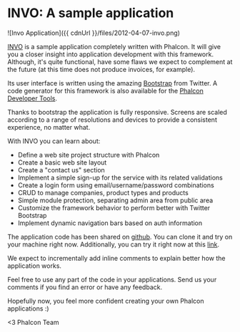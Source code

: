INVO: A sample application
==========================

![Invo Application]({{ cdnUrl }}/files/2012-04-07-invo.png)

[INVO](https://github.com/phalcon/invo) is a sample application completely 
written with Phalcon. It will give you a closer insight into application 
development with this framework. Although, it's quite functional, have some 
flaws we expect to complement at the future (at this time does not produce 
invoices, for example).

Its user interface is written using the amazing 
[Bootstrap](https://twitter.github.com) from Twitter. A code generator for this 
framework is also available for the 
[Phalcon Developer Tools](https://docs.phalconphp.com/en/latest/reference/tools.html).

Thanks to bootstrap the application is fully responsive. Screens are scaled 
according to a range of resolutions and devices to provide a consistent 
experience, no matter what.

With INVO you can learn about:

- Define a web site project structure with Phalcon
- Create a basic web site layout
- Create a "contact us" section
- Implement a simple sign-up for the service with its related validations
- Create a login form using email/username/password combinations 
- CRUD to manage companies, product types and products
- Simple module protection, separating admin area from public area
- Customize the framework behavior to perform better with Twitter Bootstrap
- Implement dynamic navigation bars based on auth information

The application code has been shared on 
[github](https://github.com/phalcon/invo). You can clone it and try on your 
machine right now. Additionally, you can try it right now at this
[link](https://invo.phalconphp.com).

We expect to incrementally add inline comments to explain better how the
application works.

Feel free to use any part of the code in your applications. Send us your
comments if you find an error or have any feedback. 

Hopefully now, you feel more confident creating your own Phalcon applications :)

<3 Phalcon Team